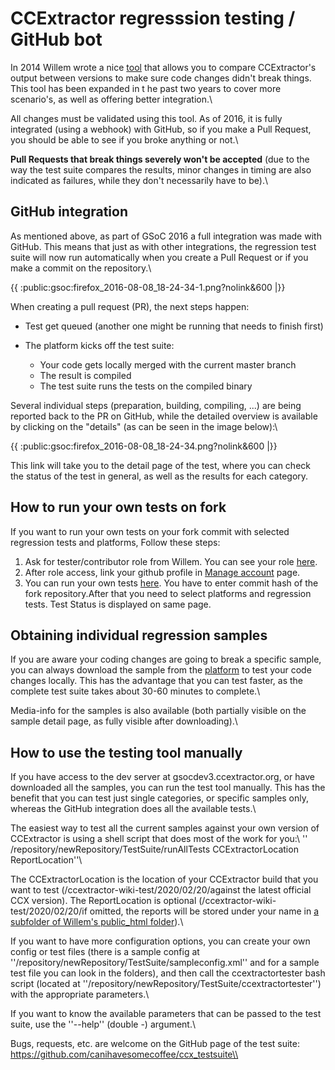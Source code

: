 
#  CCExtractor regresssion testing / GitHub bot

In 2014 Willem wrote a nice [tool](https://github.com/canihavesomecoffee/ccx_testsuite) that allows you to compare CCExtractor's output between versions to make sure code changes didn't break things. This tool has been expanded in t he past two years to cover more scenario's, as well as offering better integration.\\

All changes must be validated using this tool. As of 2016, it is fully integrated (using a webhook) with GitHub, so if you make a Pull Request, you should be able to see if you broke anything or not.\\

**Pull Requests that break things severely won't be accepted** (due to the way the test suite compares the results, minor changes in timing are also indicated as failures, while they don't necessarily have to be).\\

## GitHub integration

As mentioned above, as part of GSoC 2016 a full integration was made with GitHub. This means that just as with other integrations, the regression test suite will now run automatically when you create a Pull Request or if you make a commit on the repository.\\

{{ :public:gsoc:firefox_2016-08-08_18-24-34-1.png?nolink&600 |}}

When creating a pull request (PR), the next steps happen:

*  Test get queued (another one might be running that needs to finish first)

*  The platform kicks off the test suite:
    * Your code gets locally merged with the current master branch
    * The result is compiled
    * The test suite runs the tests on the compiled binary

Several individual steps (preparation, building, compiling, ...) are being reported back to the PR on GitHub, while the detailed overview is available by clicking on the "details" (as can be seen in the image below):\\

{{ :public:gsoc:firefox_2016-08-08_18-24-34.png?nolink&600 |}}

This link will take you to the detail page of the test, where you can check the status of the test in general, as well as the results for each category.

## How to run your own tests on fork

If you want to run your own tests on your fork commit with selected regression tests and platforms, Follow these steps:

 1.  Ask for tester/contributor role from Willem. You can see your role [here](https://sampleplatform.ccextractor.org/account/manage).
 2.  After role access, link your github profile in [Manage account](https://sampleplatform.ccextractor.org/account/manage) page.
 3.  You can run your own tests [ here](https://sampleplatform.ccextractor.org/custom/ ). You have to enter commit hash of the fork repository.After that you need to select platforms and regression tests. Test Status is displayed on same page.

## Obtaining individual regression samples

If you are aware your coding changes are going to break a specific sample, you can always download the sample from the [platform](https://sampleplatform.ccextractor.org/) to test your code changes locally. This has the advantage that you can test faster, as the complete test suite takes about 30-60 minutes to complete.\\

Media-info for the samples is also available (both partially visible on the sample detail page, as fully visible after downloading).\\


## How to use the testing tool manually

If you have access to the dev server at gsocdev3.ccextractor.org, or have downloaded all the samples, you can run the test tool manually. This has the benefit that you can test just single categories, or specific samples only, whereas the GitHub integration does all the available tests.\\

The easiest way to test all the current samples against your own version of CCExtractor is using a shell script that does most of the work for you:\\
'' /repository/newRepository/TestSuite/runAllTests CCExtractorLocation ReportLocation''\\

The CCExtractorLocation is the location of your CCExtractor build that you want to test (/ccextractor-wiki-test/2020/02/20/against the latest official CCX version). The ReportLocation is optional (/ccextractor-wiki-test/2020/02/20/if omitted, the reports will be stored under your name in [a subfolder of Willem's public_html folder](http:--gsocdev3.ccextractor.org-~willem-users-)).\\

If you want to have more configuration options, you can create your own config or test files (there is a sample config at ''/repository/newRepository/TestSuite/sampleconfig.xml'' and for a sample test file you can look in the folders), and then call the ccextractortester bash script (located at ''/repository/newRepository/TestSuite/ccextractortester'') with the appropriate parameters.\\

If you want to know the available parameters that can be passed to the test suite, use the ''--help'' (double -) argument.\\

Bugs, requests, etc. are welcome on the GitHub page of the test suite: https://github.com/canihavesomecoffee/ccx_testsuite\\
